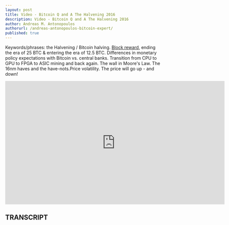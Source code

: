 ```yaml
---
layout: post
title: Video - Bitcoin Q and A The Halvening 2016
description: Video - Bitcoin Q and A The Halvening 2016
author: Andreas M. Antonopoulos
authorurl: /andreas-antonopoulos-bitcoin-expert/
published: true
---
```


<p>Keywords/phrases: the Halvening / Bitcoin halving. <a href="/introduction-bitcoin-paper-wallets-cold-storage/">Block reward</a>, ending the era of 25 BTC & entering the era of 12.5 BTC. Differences in monetary policy expectations with Bitcoin vs. central banks. Transition from CPU to GPU to FPGA to ASIC mining and back again. The wall in Moore's Law. The 16nm haves and the have-nots.Price volatility. The price will go up - and down!</p>

<center><iframe width="700" height="394" src="https://www.youtube.com/embed/tMP-24ej81w?list=PLPQwGV1aLnTsHvzevl9BAUlfsfwFfU7aP" frameborder="0" allowfullscreen></iframe></center>

<h2>TRANSCRIPT</h2>
